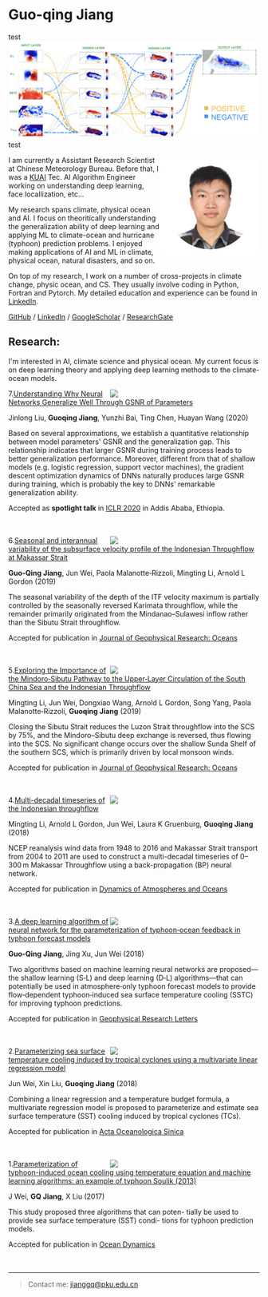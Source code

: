 Guo-qing Jiang
============
<!--![figure](https://user-images.githubusercontent.com/11551984/74080957-4ad78c00-4a84-11ea-9994-70d7c7c7c4bb.png)-->

test
<img src="figures/2017_OD.png?raw=true"/>
test

<!--<img align=right width="200" src="https://user-images.githubusercontent.com/11551984/74080957-4ad78c00-4a84-11ea-9994-70d7c7c7c4bb.png"/>-->

<img src="figures/avatar.jpg?raw=true" align=right width="200"/>

I am currently a Assistant Research Scientist at Chinese Meteorology Bureau. Before that, I was a [KUAI](https://www.kuaishou.com) Tec. AI Algorithm Engineer working on understanding deep learning, face locallization, etc...

My research spans climate, physical ocean and AI. I focus on theoritically understanding the generalization ability of deep learning and applying ML to climate-ocean and hurricane (typhoon) prediction problems. I enjoyed making applications of AI and ML in climate, physical ocean, natural disasters, and so on.

On top of my research, I work on a number of cross-projects in climate change, physic ocean, and CS. They usually involve coding in Python, Fortran and Pytorch. My detailed education and experience can be found in [LinkedIn](https://www.linkedin.com/in/guoqing-jiang-780a5bb2/).

[GitHub](https://github.com/Ageliss) / [LinkedIn](https://www.linkedin.com/in/guoqing-jiang-780a5bb2/) / [GoogleScholar](https://scholar.google.com/citations?user=kCBHjI4AAAAJ&hl=en) / [ResearchGate](https://www.researchgate.net/profile/Guo_Qing_Jiang)


<!-- Education
---------

2010-2014 (expected)
:   **PhD, Computer Science**; Awesome University (MyTown)

    *Thesis title: Deep Learning Approaches to the Self-Awesomeness
     Estimation Problem*

2007-2010
:   **BSc, Computer Science and Electrical Engineering**; University of
    HomeTown (HomeTown)

    *Minor: Awesomeology*

Experience
----------

**Your Most Recent Work Experience:**

Short text containing the type of work done, results obtained,
lessons learned and other remarks. Can also include lists and
links:

* First item

* Item with [link](http://www.example.com). Links will work both in
  the html and pdf versions.

**That Other Job You Had**

Also with a short description.

Technical Experience
--------------------

My Cool Side Project
:   For items which don't have a clear time ordering, a definition
    list can be used to have named items.

    * These items can also contain lists, but you need to mind the
      indentation levels in the markdown source.
    * Second item.

Open Source
:   List open source contributions here, perhaps placing emphasis on
    the project names, for example the **Linux Kernel**, where you
    implemented multithreading over a long weekend, or **node.js**
    (with [link](http://nodejs.org)) which was actually totally
    your idea...

Programming Languages
:   **first-lang:** Here, we have an itemization, where we only want
    to add descriptions to the first few items, but still want to
    mention some others together at the end. A format that works well
    here is a description list where the first few items have their
    first word emphasized, and the last item contains the final few
    emphasized terms. Notice the reasonably nice page break in the pdf
    version, which wouldn't happen if we generated the pdf via html.

:   **second-lang:** Description of your experience with second-lang,
    perhaps again including a [link] [ref], this time placing the url
    reference elsewhere in the document to reduce clutter (see source
    file). 

:   **obscure-but-impressive-lang:** We both know this one's pushing
    it.

:   Basic knowledge of **C**, **x86 assembly**, **forth**, **Common Lisp**

[ref]: https://github.com/githubuser/superlongprojectname -->

Research:
----------------------------------------
I'm interested in AI, climate science and physical ocean. My current focus is on deep learning theory and applying deep learning methods to the climate-ocean models.

<img align=right width="300" src="https://user-images.githubusercontent.com/11551984/74082539-fe954780-4a95-11ea-8928-f0b9660afdfd.png">

7.[Understanding Why Neural Networks Generalize Well Through GSNR of Parameters](https://arxiv.org/abs/2001.07384)

Jinlong Liu, **Guoqing Jiang**, Yunzhi Bai, Ting Chen, Huayan Wang (2020)

Based on several approximations, we establish a quantitative relationship between model parameters' GSNR and the generalization gap. This relationship indicates that larger GSNR during training process leads to better generalization performance. Moreover, different from that of shallow models (e.g. logistic regression, support vector machines), the gradient descent optimization dynamics of DNNs naturally produces large GSNR during training, which is probably the key to DNNs' remarkable generalization ability.

Accepted as **spotlight talk** in [ICLR 2020](https://iclr.cc/Conferences/2020/Dates) in Addis Ababa, Ethiopia.
<br/>
<br/>
<br/>

<img align=right width="300" src="https://user-images.githubusercontent.com/11551984/74082446-f2f55100-4a94-11ea-950d-1393fea4f153.png">

6.[Seasonal and interannual variability of the subsurface velocity profile of the Indonesian Throughflow at Makassar Strait](https://agupubs.onlinelibrary.wiley.com/doi/abs/10.1029/2018JC014884)

**Guo‐Qing Jiang**, Jun Wei, Paola Malanotte‐Rizzoli, Mingting Li, Arnold L Gordon (2019)

The seasonal variability of the depth of the ITF velocity maximum is partially controlled by the seasonally reversed Karimata throughflow, while the remainder primarily originated from the Mindanao–Sulawesi inflow rather than the Sibutu Strait throughflow.

Accepted for publication in [Journal of Geophysical Research: Oceans](https://agupubs.onlinelibrary.wiley.com/journal/21699291)
<br/>
<br/>
<br/>

<img align=right width="300" src="https://user-images.githubusercontent.com/11551984/74082403-79f5f980-4a94-11ea-981f-20143078845e.png">

5.[Exploring the Importance of the Mindoro‐Sibutu Pathway to the Upper‐Layer Circulation of the South China Sea and the Indonesian Throughflow](https://agupubs.onlinelibrary.wiley.com/doi/abs/10.1029/2018JC014910)

Mingting Li, Jun Wei, Dongxiao Wang, Arnold L Gordon, Song Yang, Paola Malanotte‐Rizzoli, **Guoqing Jiang** (2019)

Closing the Sibutu Strait reduces the Luzon Strait throughflow into the SCS by 75%, and the Mindoro–Sibutu deep exchange is reversed, thus flowing into the SCS. No significant change occurs over the shallow Sunda Shelf of the southern SCS, which is primarily driven by local monsoon winds.

Accepted for publication in [Journal of Geophysical Research: Oceans](https://agupubs.onlinelibrary.wiley.com/journal/21699291)
<br/>
<br/>
<br/>

<img align=right width="300" src="https://user-images.githubusercontent.com/11551984/74082321-c3921480-4a93-11ea-80b5-4ec3a9ed988e.png">

4.[Multi-decadal timeseries of the Indonesian throughflow](https://www.sciencedirect.com/science/article/pii/S0377026517301021)

Mingting Li, Arnold L Gordon, Jun Wei, Laura K Gruenburg, **Guoqing Jiang** (2018)

NCEP reanalysis wind data from 1948 to 2016 and Makassar Strait transport from 2004 to 2011 are used to construct a multi-decadal timeseries of 0–300 m Makassar Throughflow using a back-propagation (BP) neural network. 

Accepted for publication in [Dynamics of Atmospheres and Oceans](https://www.sciencedirect.com/journal/dynamics-of-atmospheres-and-oceans)
<br/>
<br/>
<br/>

<img align=right width="300" src="https://user-images.githubusercontent.com/11551984/74080804-d6501d80-4a82-11ea-9500-8bedeac22ae0.png">

3.[A deep learning algorithm of neural network for the parameterization of typhoon‐ocean feedback in typhoon forecast models](https://agupubs.onlinelibrary.wiley.com/doi/abs/10.1002/2018GL077004)

**Guo‐Qing Jiang**, Jing Xu, Jun Wei (2018)

Two algorithms based on machine learning neural networks are proposed—the shallow learning (S‐L) and deep learning (D‐L) algorithms—that can potentially be used in atmosphere‐only typhoon forecast models to provide flow‐dependent typhoon‐induced sea surface temperature cooling (SSTC) for improving typhoon predictions. 

Accepted for publication in [Geophysical Research Letters](https://agupubs.onlinelibrary.wiley.com/journal/19448007)
<br/>
<br/>
<br/>

<img align=right width="300" src="https://user-images.githubusercontent.com/11551984/74080970-7bb7c100-4a84-11ea-86cd-9f583661c90a.png">

2.[Parameterizing sea surface temperature cooling induced by tropical cyclones using a multivariate linear regression model](https://link.springer.com/article/10.1007/s13131-018-1153-0)

Jun Wei, Xin Liu, **Guoqing Jiang** (2018)

Combining a linear regression and a temperature budget formula, a multivariate regression model is proposed to parameterize and estimate sea surface temperature (SST) cooling induced by tropical cyclones (TCs).

Accepted for publication in [Acta Oceanologica Sinica](https://link.springer.com/journal/13131)
<br/>
<br/>
<br/>

<img align=right width="300" src="https://user-images.githubusercontent.com/11551984/74080982-9722cc00-4a84-11ea-9ab3-a3487fd36097.png">

1.[Parameterization of typhoon-induced ocean cooling using temperature equation and machine learning algorithms: an example of typhoon Soulik (2013)](https://link.springer.com/article/10.1007/s10236-017-1082-z)

J Wei, **GQ Jiang**, X Liu (2017)

This study proposed three algorithms that can poten- tially be used to provide sea surface temperature (SST) condi- tions for typhoon prediction models.

Accepted for publication in [Ocean Dynamics](https://link.springer.com/journal/10236)
<br/>
<br/>
<br/>


<!-- * Human Languages:

     * English (native speaker)
     * ???
     * This is what a nested list looks like.

* Random tidbit

* Other sort of impressive-sounding thing you did -->

----

> Contact me: <jianggq@pku.edu.cn>
